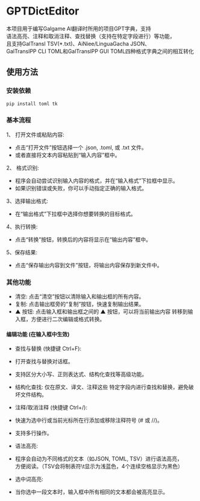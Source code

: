 # GPTDictEditor

本项目用于编写Galgame AI翻译时所用的项目GPT字典，支持  
语法高亮、注释和取消注释、查找替换（支持在特定字段进行）等功能，  
且支持GalTransl TSV(*.txt)、AiNiee/LinguaGacha JSON、  
GalTranslPP CLI TOML和GalTranslPP GUI TOML四种格式字典之间的相互转化

## 使用方法

### 安装依赖

```cmd
pip install toml tk
```

### 基本流程

1、 打开文件或粘贴内容:

- 点击“打开文件”按钮选择一个 .json, .toml, 或 .txt 文件。
- 或者直接将文本内容粘贴到“输入内容”框中。

2、 格式识别:

- 程序会自动尝试识别输入内容的格式，并在“输入格式”下拉框中显示。
- 如果识别错误或失败，你可以手动指定正确的输入格式。

3、选择输出格式:

- 在“输出格式”下拉框中选择你想要转换的目标格式。

4、执行转换:

- 点击“转换”按钮，转换后的内容将显示在“输出内容”框中。

5、保存结果:

- 点击“保存输出内容到文件”按钮，将输出内容保存到新文件中。

### 其他功能

- 清空: 点击“清空”按钮以清除输入和输出框的所有内容。
- 复制: 点击输出框旁的“复制”按钮，快速复制输出结果。
- ▲ 按钮: 点击输入框和输出框之间的 ▲ 按钮，可以将当前输出内容
转移到输入框，方便进行二次编辑或格式转换。

#### 编辑功能 (在输入框中生效)

- 查找与替换 (快捷键 Ctrl+F):
- 打开查找与替换对话框。
- 支持区分大小写、正则表达式、结构化查找等高级功能。
- 结构化查找: 仅在原文、译文、注释这些
特定字段内进行查找和替换，避免破坏文件结构。

- 注释/取消注释 (快捷键 Ctrl+/):
- 快速为选中行或当前光标所在行添加或移除注释符号 (# 或 //)。
- 支持多行操作。

- 语法高亮:
- 程序会自动为不同格式的文本（如JSON, TOML, TSV）进行语法高亮，  
方便阅读。（TSV会将制表符\t显示为浅蓝色，4个连续空格显示为黑色）

- 选中词高亮:
- 当你选中一段文本时，输入框中所有相同的文本都会被高亮显示。
